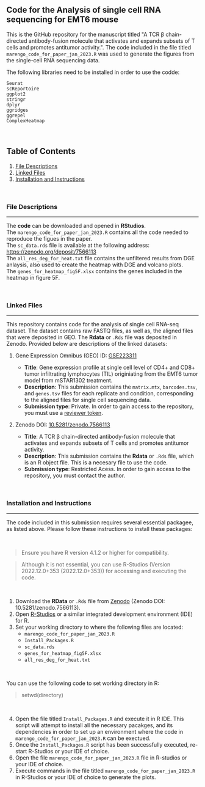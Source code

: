 ## Code for the Analysis of single cell RNA sequencing for EMT6 mouse

This is the GitHub repository for the manuscript titled "A TCR β chain-directed antibody-fusion molecule that activates and expands subsets of T cells and promotes antitumor activity.". The code included in the file titled `marengo_code_for_paper_jan_2023.R` was used to generate the figures from the single-cell RNA sequencing data. 

The following libraries need to be installed in order to use the codde:

```
Seurat
scReportoire
ggplot2
stringr
dplyr
ggridges
ggrepel
ComplexHeatmap

```
&nbsp;
&nbsp;
&nbsp;

## Table of Contents

1. [File Descriptions](#file-descriptions)
2. [Linked Files](#linked-files)
3. [Installation and Instructions](#installation-and-instructions)

&nbsp;
&nbsp;
&nbsp;


### **File Descriptions**
---------------------------

The **code** can be downloaded and opened in **RStudios**. </br>
The `marengo_code_for_paper_jan_2023.R` contains all the code needed to reproduce the figues in the paper.</br>
The `sc_data.rds` file is available at the following address: https://zenodo.org/deposit/7566113 </br>
The `all_res_deg_for_heat.txt` file contains the unfiltered results from DGE anlaysis, also used to create the heatmap with DGE and volcano plots.</br>
The `genes_for_heatmap_fig5F.xlsx` contains the genes included in the heatmap in figure 5F.</br>



&nbsp;
&ensp;
&ensp;

### **Linked Files**
---------------------

This repository contains code for the analysis of single cell RNA-seq dataset. The dataset contains raw FASTQ files, as well as, the aligned files that were deposited in GEO. The **Rdata** or `.Rds` file was deposited in Zenodo. Provided below are descriptions of the linked datasets:

1. Gene Expression Omnibus (GEO) ID: [GSE223311](https://www.ncbi.nlm.nih.gov/geo/query/acc.cgi?acc=GSE223311)
   - **Title**: Gene expression profile at single cell level of CD4+ and CD8+ tumor infiltrating lymphocytes (TIL) originiating from the EMT6 tumor model from mSTAR1302 treatment.
   - **Description**: This submission contains the `matrix.mtx`, `barcodes.tsv`, and `genes.tsv` files for each replicate and condition, corresponding to the aligned files for single cell sequencing data. 
   - **Submission type**: Private. In order to gain access to the repository, you must use a [reviewer token](https://www.ncbi.nlm.nih.gov/geo/info/reviewer.html).

2. Zenodo DOI: [10.5281/zenodo.7566113](https://zenodo.org/deposit/7566113)
   - **Title**: A TCR β chain-directed antibody-fusion molecule that activates and expands subsets of T cells and promotes antitumor activity. 
   - **Description**:  This submission contains the **Rdata** or `.Rds` file, which is an R object file. This is a necesary file to use the code. 
   - **Submission type**: Restricted Acess. In order to gain access to the repository, you must contact the author.


&nbsp;
&ensp;




### **Installation and Instructions**
--------------------------------------
The code included in this submission requires several essential packagee, as listed above. Please follow these instructions to install these packages:

&nbsp;

> Ensure you have R version 4.1.2 or higher for compatibility. 

> Although it is not essential, you can use R-Studios (Version 2022.12.0+353 (2022.12.0+353)) for accessing and executing the code. 

&nbsp;

1. Download the **RData** or `.Rds` file from [Zenodo](https://zenodo.org/deposit/7566113) (Zenodo DOI: 10.5281/zenodo.7566113).
2. Open [R-Studios](https://www.rstudio.com/tags/rstudio-ide/) or a similar integrated development environment (IDE) for R. 
3. Set your working directory to where the following files are located:
   - `marengo_code_for_paper_jan_2023.R`
   - `Install_Packages.R`
   - `sc_data.rds`
   - `genes_for_heatmap_fig5F.xlsx`
   - `all_res_deg_for_heat.txt`

&nbsp;

You can use the following code to set working directory in R:

> setwd(directory)

&nbsp;

4. Open the file titled `Install_Packages.R` and execute it in R IDE. This script will attempt to install all the necessary pacakges, and its dependencies in order to set up an environment where the code in `marengo_code_for_paper_jan_2023.R` can be exectued. 
5. Once the `Install_Packages.R` script has been successfully executed, re-start R-Studios or your IDE of choice. 
6. Open the file `marengo_code_for_paper_jan_2023.R` file in R-studios or your IDE of choice. 
7. Execute commands in the file titled `marengo_code_for_paper_jan_2023.R` in R-Studios or your IDE of choice to generate the plots. 


&nbsp;
&nbsp;
&nbsp; 
&ensp;
&nbsp;
&ensp;
&ensp;
&ensp;
&nbsp;
&ensp;
&ensp;



